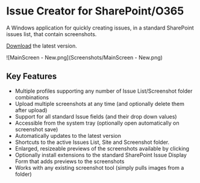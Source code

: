 # Issue Creator for SharePoint/O365
A Windows application for quickly creating issues, in a standard SharePoint issues list, that contain screenshots.

[Download][dl-latestversion] the latest version.

![MainScreen - New.png](Screenshots/MainScreen - New.png)

## Key Features
- Multiple profiles supporting any number of Issue List/Screenshot folder combinations
- Upload multiple screenshots at any time (and optionally delete them after upload)
- Support for all standard Issue fields (and their drop down values)
- Accessible from the system tray (optionally open automatically on screenshot save)
- Automatically updates to the latest version
- Shortcuts to the active Issues List, Site and Screenshot folder.
- Enlarged, resizeable previews of the screenshots available by clicking
- Optionally install extensions to the standard SharePoint Issue Display Form that adds previews to the screenshots
- Works with any existing screenshot tool (simply pulls images from a folder)


[dl-latestversion]: /releases/download/1.0.4/SharePointIssueCreator-1.0.4.zip
